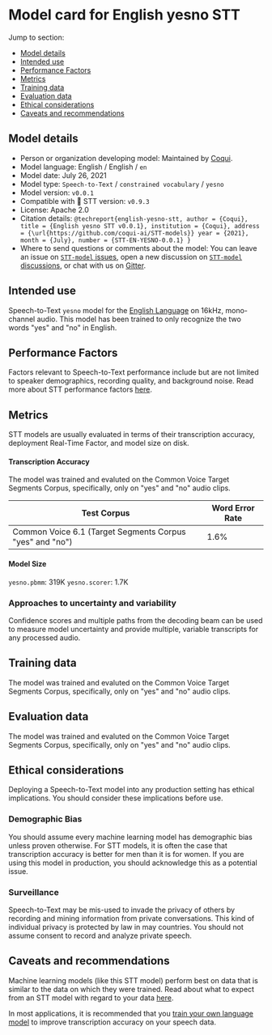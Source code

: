 # Model card for English yesno STT

Jump to section:

- [Model details](#model-details)
- [Intended use](#intended-use)
- [Performance Factors](#performance-factors)
- [Metrics](#metrics)
- [Training data](#training-data)
- [Evaluation data](#evaluation-data)
- [Ethical considerations](#ethical-considerations)
- [Caveats and recommendations](#caveats-and-recommendations)

## Model details

- Person or organization developing model: Maintained by [Coqui](https://coqui.ai/).
- Model language: English / English / `en`
- Model date: July 26, 2021
- Model type: `Speech-to-Text` / `constrained vocabulary` / `yesno`
- Model version: `v0.0.1`
- Compatible with 🐸 STT version: `v0.9.3`
- License: Apache 2.0
- Citation details: `@techreport{english-yesno-stt, author = {Coqui}, title = {English yesno STT v0.0.1}, institution = {Coqui}, address = {\url{https://github.com/coqui-ai/STT-models}} year = {2021}, month = {July}, number = {STT-EN-YESNO-0.0.1} }`
- Where to send questions or comments about the model: You can leave an issue on [`STT-model` issues](https://github.com/coqui-ai/STT-models/issues), open a new discussion on [`STT-model` discussions](https://github.com/coqui-ai/STT-models/discussions), or chat with us on [Gitter](https://gitter.im/coqui-ai/).

## Intended use

Speech-to-Text `yesno` model for the [English Language](https://en.wikipedia.org/wiki/English_language) on 16kHz, mono-channel audio. This model has been trained to only recognize the two words "yes" and "no" in English.

## Performance Factors

Factors relevant to Speech-to-Text performance include but are not limited to speaker demographics, recording quality, and background noise. Read more about STT performance factors [here](https://stt.readthedocs.io/en/latest/DEPLOYMENT.html#how-will-a-model-perform-on-my-data).

## Metrics

STT models are usually evaluated in terms of their transcription accuracy, deployment Real-Time Factor, and model size on disk.

#### Transcription Accuracy

The model was trained and evaluted on the Common Voice Target Segments Corpus, specifically, only on "yes" and "no" audio clips.

|Test Corpus|Word Error Rate|
|-------|----------|
|Common Voice 6.1 (Target Segments Corpus "yes" and "no") | 1.6\% |

#### Model Size

`yesno.pbmm`: 319K
`yesno.scorer`: 1.7K

### Approaches to uncertainty and variability

Confidence scores and multiple paths from the decoding beam can be used to measure model uncertainty and provide multiple, variable transcripts for any processed audio.

## Training data

The model was trained and evaluted on the Common Voice Target Segments Corpus, specifically, only on "yes" and "no" audio clips.

## Evaluation data

The model was trained and evaluted on the Common Voice Target Segments Corpus, specifically, only on "yes" and "no" audio clips.

## Ethical considerations

Deploying a Speech-to-Text model into any production setting has ethical implications. You should consider these implications before use.

### Demographic Bias

You should assume every machine learning model has demographic bias unless proven otherwise. For STT models, it is often the case that transcription accuracy is better for men than it is for women. If you are using this model in production, you should acknowledge this as a potential issue.

### Surveillance

Speech-to-Text may be mis-used to invade the privacy of others by recording and mining information from private conversations. This kind of individual privacy is protected by law in may countries. You should not assume consent to record and analyze private speech.

## Caveats and recommendations

Machine learning models (like this STT model) perform best on data that is similar to the data on which they were trained. Read about what to expect from an STT model with regard to your data [here](https://stt.readthedocs.io/en/latest/DEPLOYMENT.html#how-will-a-model-perform-on-my-data). 

In most applications, it is recommended that you [train your own language model](https://stt.readthedocs.io/en/latest/LANGUAGE_MODEL.html) to improve transcription accuracy on your speech data.